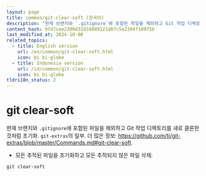 ```yaml
---
layout: page
title: common/git-clear-soft (한국어)
description: "현재 브랜치와 `.gitignore`에 포함된 파일을 제외하고 Git 작업 디렉토리를 새로 클론한 것처럼 초기화."
content_hash: 9fd7cee2300d31834889121d6fc5e2304f10975b
last_modified_at: 2024-10-08
related_topics:
  - title: English version
    url: /en/common/git-clear-soft.html
    icon: bi bi-globe
  - title: Indonesia version
    url: /id/common/git-clear-soft.html
    icon: bi bi-globe
tldri18n_status: 2
---
```

# git clear-soft

현재 브랜치와 `.gitignore`에 포함된 파일을 제외하고 Git 작업 디렉토리를 새로 클론한 것처럼 초기화.
`git-extras`의 일부.
더 많은 정보: <https://github.com/tj/git-extras/blob/master/Commands.md#git-clear-soft>.

- 모든 추적된 파일을 초기화하고 모든 추적되지 않은 파일 삭제:

`git clear-soft`
